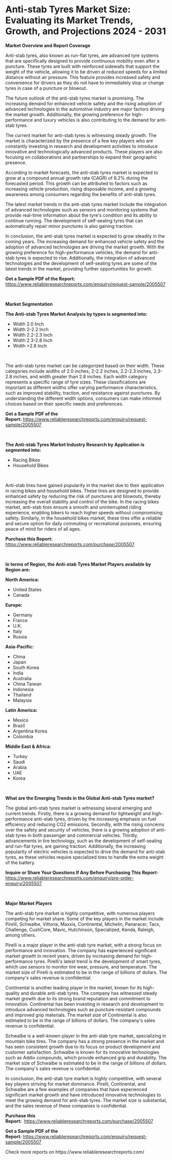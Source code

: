 <p><h1>Anti-stab Tyres Market Size: Evaluating its Market Trends, Growth, and Projections 2024 - 2031</h1></p><p><strong>Market Overview and Report Coverage</strong></p>
<p><p>Anti-stab tyres, also known as run-flat tyres, are advanced tyre systems that are specifically designed to provide continuous mobility even after a puncture. These tyres are built with reinforced sidewalls that support the weight of the vehicle, allowing it to be driven at reduced speeds for a limited distance without air pressure. This feature provides increased safety and convenience for drivers as they do not have to immediately stop or change tyres in case of a puncture or blowout.</p><p>The future outlook of the anti-stab tyres market is promising. The increasing demand for enhanced vehicle safety and the rising adoption of advanced technologies in the automotive industry are major factors driving the market growth. Additionally, the growing preference for high-performance and luxury vehicles is also contributing to the demand for anti-stab tyres.</p><p>The current market for anti-stab tyres is witnessing steady growth. The market is characterized by the presence of a few key players who are constantly investing in research and development activities to introduce innovative and technologically advanced products. These players are also focusing on collaborations and partnerships to expand their geographic presence.</p><p>According to market forecasts, the anti-stab tyres market is expected to grow at a compound annual growth rate (CAGR) of 6.2% during the forecasted period. This growth can be attributed to factors such as increasing vehicle production, rising disposable income, and a growing awareness among consumers regarding the benefits of anti-stab tyres.</p><p>The latest market trends in the anti-stab tyres market include the integration of advanced technologies such as sensors and monitoring systems that provide real-time information about the tyre's condition and its ability to continue running. The development of self-sealing tyres that can automatically repair minor punctures is also gaining traction.</p><p>In conclusion, the anti-stab tyres market is expected to grow steadily in the coming years. The increasing demand for enhanced vehicle safety and the adoption of advanced technologies are driving the market growth. With the growing preference for high-performance vehicles, the demand for anti-stab tyres is expected to rise. Additionally, the integration of advanced technologies and the development of self-sealing tyres are some of the latest trends in the market, providing further opportunities for growth.</p></p>
<p><strong>Get a Sample PDF of the Report:</strong> <a href="https://www.reliableresearchreports.com/enquiry/request-sample/2005507">https://www.reliableresearchreports.com/enquiry/request-sample/2005507</a></p>
<p>&nbsp;</p>
<p><strong>Market Segmentation</strong></p>
<p><strong>The Anti-stab Tyres Market Analysis by types is segmented into:</strong></p>
<p><ul><li>Width 2.0 Inch</li><li>Width 2-2.2 Inch</li><li>Width 2.2-2.3 Inch</li><li>Width 2.3-2.8 Inch</li><li>Width >2.8 Inch</li></ul></p>
<p>&nbsp;</p>
<p><p>The anti-stab tyres market can be categorized based on their width. These categories include widths of 2.0 inches, 2-2.2 inches, 2.2-2.3 inches, 2.3-2.8 inches, and width greater than 2.8 inches. Each width category represents a specific range of tyre sizes. These classifications are important as different widths offer varying performance characteristics, such as improved stability, traction, and resistance against punctures. By understanding the different width options, consumers can make informed choices based on their specific needs and preferences.</p></p>
<p><strong>Get a Sample PDF of the Report:</strong>&nbsp;<a href="https://www.reliableresearchreports.com/enquiry/request-sample/2005507">https://www.reliableresearchreports.com/enquiry/request-sample/2005507</a></p>
<p>&nbsp;</p>
<p><strong>The Anti-stab Tyres Market Industry Research by Application is segmented into:</strong></p>
<p><ul><li>Racing Bikes</li><li>Household Bikes</li></ul></p>
<p>&nbsp;</p>
<p><p>Anti-stab tires have gained popularity in the market due to their application in racing bikes and household bikes. These tires are designed to provide enhanced safety by reducing the risk of punctures and blowouts, thereby increasing the overall stability and control of the bike. In the racing bikes market, anti-stab tires ensure a smooth and uninterrupted riding experience, enabling bikers to reach higher speeds without compromising safety. Similarly, in the household bikes market, these tires offer a reliable and secure option for daily commuting or recreational purposes, ensuring peace of mind for riders of all ages.</p></p>
<p><strong>Purchase this Report:</strong>&nbsp; <a href="https://www.reliableresearchreports.com/purchase/2005507">https://www.reliableresearchreports.com/purchase/2005507</a></p>
<p>&nbsp;</p>
<p><strong>In terms of Region, the Anti-stab Tyres Market Players available by Region are:</strong></p>
<p>
    <p> <strong> North America: </strong>
        <ul>
            <li>United States</li>
            <li>Canada</li>
        </ul>
        </p> 
    <p> <strong> Europe: </strong>
        <ul>
            <li>Germany</li>
            <li>France</li>
            <li>U.K.</li>
            <li>Italy</li>
            <li>Russia</li>
        </ul>
        </p> 
    <p> <strong> Asia-Pacific: </strong>
        <ul>
            <li>China</li>
            <li>Japan</li>
            <li>South Korea</li>
            <li>India</li>
            <li>Australia</li>
            <li>China Taiwan</li>
            <li>Indonesia</li>
            <li>Thailand</li>
            <li>Malaysia</li>
        </ul>
        </p> 
    <p> <strong> Latin America: </strong>
        <ul>
            <li>Mexico</li>
            <li>Brazil</li>
            <li>Argentina Korea</li>
            <li>Colombia</li>
        </ul>
        </p> 
    <p> <strong> Middle East & Africa: </strong>
        <ul>
            <li>Turkey</li>
            <li>Saudi</li>
            <li>Arabia</li>
            <li>UAE</li>
            <li>Korea</li>
        </ul>
    </p>
    </p>
<p>&nbsp;</p>
<p><strong>What are the Emerging Trends in the Global Anti-stab Tyres market?</strong></p>
<p><p>The global anti-stab tyres market is witnessing several emerging and current trends. Firstly, there is a growing demand for lightweight and high-performance anti-stab tyres, driven by the increasing emphasis on fuel efficiency and reducing CO2 emissions. Secondly, with the rising concerns over the safety and security of vehicles, there is a growing adoption of anti-stab tyres in both passenger and commercial vehicles. Thirdly, advancements in tire technology, such as the development of self-sealing and run-flat tyres, are gaining traction. Additionally, the increasing popularity of electric vehicles is expected to drive the demand for anti-stab tyres, as these vehicles require specialized tires to handle the extra weight of the battery.</p></p>
<p><strong>Inquire or Share Your Questions If Any Before Purchasing This Report</strong>- <a href="https://www.reliableresearchreports.com/enquiry/pre-order-enquiry/2005507">https://www.reliableresearchreports.com/enquiry/pre-order-enquiry/2005507</a></p>
<p>&nbsp;</p>
<p><strong>Major Market Players</strong></p>
<p><p>The anti-stab tyre market is highly competitive, with numerous players competing for market share. Some of the key players in the market include Pirelli, Schwalbe, Vittoria, Maxxis, Continental, Michelin, Panaracer, Tacx, Challenge, CushCore, Mavic, Hutchinson, Specialized, Kenda, Raleigh, among others.</p><p>Pirelli is a major player in the anti-stab tyre market, with a strong focus on performance and innovation. The company has experienced significant market growth in recent years, driven by increasing demand for high-performance tyres. Pirelli's latest trend is the development of smart tyres, which use sensors to monitor tire wear, pressure, and temperature. The market size of Pirelli is estimated to be in the range of billions of dollars. The company's sales revenue is confidential.</p><p>Continental is another leading player in the market, known for its high-quality and durable anti-stab tyres. The company has witnessed steady market growth due to its strong brand reputation and commitment to innovation. Continental has been investing in research and development to introduce advanced technologies such as puncture-resistant compounds and improved grip materials. The market size of Continental is also estimated to be in the range of billions of dollars. The company's sales revenue is confidential.</p><p>Schwalbe is a well-known player in the anti-stab tyre market, specializing in mountain bike tires. The company has a strong presence in the market and has seen consistent growth due to its focus on product development and customer satisfaction. Schwalbe is known for its innovative technologies such as Addix compounds, which provide enhanced grip and durability. The market size of Schwalbe is estimated to be in the range of billions of dollars. The company's sales revenue is confidential.</p><p>In conclusion, the anti-stab tyre market is highly competitive, with several key players striving for market dominance. Pirelli, Continental, and Schwalbe are a few examples of companies that have experienced significant market growth and have introduced innovative technologies to meet the growing demand for anti-stab tyres. The market size is substantial, and the sales revenue of these companies is confidential.</p></p>
<p><strong>Purchase this Report:</strong>&nbsp;&nbsp;<a href="https://www.reliableresearchreports.com/purchase/2005507">https://www.reliableresearchreports.com/purchase/2005507</a></p>
<p></p>
<p><strong>Get a Sample PDF of the Report:</strong>&nbsp;<a href="https://www.reliableresearchreports.com/enquiry/request-sample/2005507">https://www.reliableresearchreports.com/enquiry/request-sample/2005507</a></p>
<p>Check more reports on https://www.reliableresearchreports.com/</p>